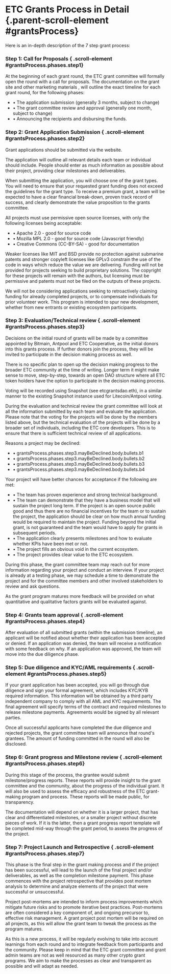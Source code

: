 # ETC Grants Process in Detail {.parent-scroll-element #grantsProcess}

Here is an in-depth description of the 7 step grant process:

### Step 1: Call for Proposals { .scroll-element #grantsProcess.phases.step1}

At the beginning of each grant round, the ETC grant committee will formally open the round with a call for proposals. The documentation on the grant site and other marketing materials , will outline the exact timeline for each grant round, for the following phases:

- • The application submission (generally 3 months, subject to change)
- • The grant committee review and approval (generally one month, subject to change)
- • Announcing the recipients and disbursing the funds.

### Step 2: Grant Application Submission { .scroll-element #grantsProcess.phases.step2}

Grant applications should be submitted via the website.

The application will outline all relevant details each team or individual should include. People should enter as much information as possible about their project, providing clear milestones and deliverables.

When submitting the application, you will choose one of the grant types. You will need to ensure that your requested grant funding does not exceed the guidelines for the grant type. To receive a premium grant, a team will be expected to have a clear financial break-down, proven track record of success, and clearly demonstrate the value proposition to the grants committee.

All projects must use permissive open source licenses, with only the following licenses being acceptable:

- • Apache 2.0 - good for source code
- • Mozilla MPL 2.0 - good for source code (Javascript friendly)
- • Creative Commons (CC-BY-SA) - good for documentation

Weaker licenses like MIT and BSD provide no protection against submarine patents and stronger copyleft licenses like GPLv3 constrain the use of the code in ways which reduce the value we are delivering. Funding will not be provided for projects seeking to build proprietary solutions. The copyright for these projects will remain with the authors, but licensing must be permissive and patents must not be filed on the outputs of these projects.

We will not be considering applications seeking to retroactively claiming funding for already completed projects, or to compensate individuals for prior volunteer work. This program is intended to spur new development, whether from new entrants or existing ecosystem participants.

### Step 3: Evaluation/Technical review { .scroll-element #grantsProcess.phases.step3}

Decisions on the initial round of grants will be made by a committee appointed by Bitmain, Antpool and ETC Cooperative, as the initial donors into this grants process. If further donors join the process, they will be invited to participate in the decision making process as well.

There is no specific plan to open up the decision making progress to the broader ETC community at the time of writing. Longer term it might make sense to move, step-by-step, towards an open DAO structure where all ETC token holders have the option to participate in the decision making process.

Voting will be recorded using Snapshot (see etcgrantsdao.eth), in a similar manner to the existing Snapshot instance used for Litecoin/Antpool voting.

During the evaluation and technical review the grant committee will look at all the information submitted by each team and evaluate the application. Please note that the voting for the projects will be done by the members listed above, but the technical evaluation of the projects will be done by a broader set of individuals, including the ETC core developers. This is to ensure that there is sufficient technical review of all applications.

Reasons a project may be declined:

- • grantsProcess.phases.step3.mayBeDeclined.body.bullets.b1
- • grantsProcess.phases.step3.mayBeDeclined.body.bullets.b2
- • grantsProcess.phases.step3.mayBeDeclined.body.bullets.b3
- • grantsProcess.phases.step3.mayBeDeclined.body.bullets.b4

Your project will have better chances for acceptance if the following are met:

- • The team has proven experience and strong technical background.
- • The team can demonstrate that they have a business model that will sustain the project long term. If the project is an open source public good and thus there are no financial incentives for the team or to sustain the project, the application should be clear on how much annual funding would be required to maintain the project. Funding beyond the initial grant, is not guaranteed and the team would have to apply for grants in subsequent periods.
- • The application clearly presents milestones and how to evaluate whether KPIs have been met or not.
- • The project fills an obvious void in the current ecosystem.
- • The project provides clear value to the ETC ecosystem.

During this phase, the grant committee team may reach out for more information regarding your project and conduct an interview. If your project is already at a testing phase, we may schedule a time to demonstrate the project and for the committee members and other involved stakeholders to review and ask questions.

As the grant program matures more feedback will be provided on what quantitative and qualitative factors grants will be evaluated against.

### Step 4: Grants team approval { .scroll-element #grantsProcess.phases.step4}

After evaluation of all submitted grants (within the submission timeline), an applicant will be notified about whether their application has been accepted or denied. If an application was denied, the team will receive a notification with some feedback on why. If an application was approved, the team will move into the due diligence phase.

### Step 5: Due diligence and KYC/AML requirements { .scroll-element #grantsProcess.phases.step5}

If your grant application has been accepted, you will go through due diligence and sign your formal agreement, which includes KYC/KYB required information. This information will be obtained by a third party independent company to comply with all AML and KYC requirements. The final agreement will specify terms of the contract and required milestones to release milestone payments. Agreements would be signed by all relevant parties.

Once all successful applicants have completed the due diligence and rejected projects, the grant committee team will announce that round's grantees. The amount of funding committed in the round will also be disclosed.

### Step 6: Grant progress and Milestone review { .scroll-element #grantsProcess.phases.step6}

During this stage of the process, the grantee would submit milestone/progress reports. These reports will provide insight to the grant committee and the community, about the progress of the individual grant. It will also be used to assess the efficacy and robustness of the ETC grant-making program and process. These reports will be made public, for transparency.

The documentation will depend on whether it is a larger project, that has clear and differentiated milestones, or a smaller project without discrete pieces of work. If it is the latter, then a grant progress report template will be completed mid-way through the grant period, to assess the progress of the project.

### Step 7: Project Launch and Retrospective { .scroll-element #grantsProcess.phases.step7}

This phase is the final step in the grant making process and if the project has been successful, will lead to the launch of the final project and/or deliverables, as well as the completion milestone payment. This phase commences with the project retrospective that provides post mortem analysis to determine and analyze elements of the project that were successful or unsuccessful.

Project post-mortems are intended to inform process improvements which mitigate future risks and to promote iterative best practices. Post-mortems are often considered a key component of, and ongoing precursor to, effective risk management. A grant project post mortem will be required on all projects, as this will allow the grant team to tweak the process as the program matures.

As this is a new process, it will be regularly evolving to take into account learnings from each round and to integrate feedback from participants and the community. Please keep in mind that the ETC grant committee and grant admin teams are not as well resourced as many other crypto grant programs. We aim to make the processes as clear and transparent as possible and will adapt as needed.
